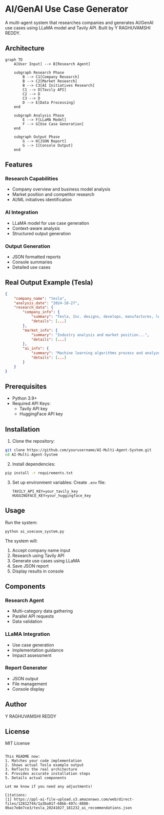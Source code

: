 # AI/GenAI Use Case Generator

A multi-agent system that researches companies and generates AI/GenAI use cases using LLaMA model and Tavily API. Built by Y RAGHUVAMSHI REDDY.

## Architecture
```mermaid
graph TD
    A[User Input] --> B[Research Agent]
    
    subgraph Research Phase
        B --> C1[Company Research]
        B --> C2[Market Research]
        B --> C3[AI Initiatives Research]
        C1 --> D[Tavily API]
        C2 --> D
        C3 --> D
        D --> E[Data Processing]
    end
    
    subgraph Analysis Phase
        E --> F[LLaMA Model]
        F --> G[Use Case Generation]
    end
    
    subgraph Output Phase
        G --> H[JSON Report]
        G --> I[Console Output]
    end
```

## Features

### Research Capabilities
- Company overview and business model analysis
- Market position and competitor research
- AI/ML initiatives identification

### AI Integration
- LLaMA model for use case generation
- Context-aware analysis
- Structured output generation

### Output Generation
- JSON formatted reports
- Console summaries
- Detailed use cases

## Real Output Example (Tesla)
```json
{
    "company_name": "tesla",
    "analysis_date": "2024-10-27",
    "research_data": {
        "company_info": {
            "summary": "Tesla, Inc. designs, develops, manufactures, leases, and sells electric vehicles, and energy generation and storage systems...",
            "details": [...]
        },
        "market_info": {
            "summary": "Industry analysis and market position...",
            "details": [...]
        },
        "ai_info": {
            "summary": "Machine learning algorithms process and analyze data, enabling Tesla's AI systems to learn, adapt, and evolve...",
            "details": [...]
        }
    }
}
```

## Prerequisites

- Python 3.9+
- Required API Keys:
  - Tavily API key
  - HuggingFace API key

## Installation

1. Clone the repository:
```bash
git clone https://github.com/yourusername/AI-Multi-Agent-System.git
cd AI-Multi-Agent-System
```

2. Install dependencies:
```bash
pip install -r requirements.txt
```

3. Set up environment variables:
   Create `.env` file:
   ```
   TAVILY_API_KEY=your_tavily_key
   HUGGINGFACE_KEY=your_huggingface_key
   ```

## Usage

Run the system:
```bash
python ai_usecase_system.py
```

The system will:
1. Accept company name input
2. Research using Tavily API
3. Generate use cases using LLaMA
4. Save JSON report
5. Display results in console

## Components

### Research Agent
- Multi-category data gathering
- Parallel API requests
- Data validation

### LLaMA Integration
- Use case generation
- Implementation guidance
- Impact assessment

### Report Generator
- JSON output
- File management
- Console display

## Author

Y RAGHUVAMSHI REDDY

## License

MIT License
```

This README now:
1. Matches your code implementation
2. Shows actual Tesla example output
3. Reflects the real architecture
4. Provides accurate installation steps
5. Details actual components

Let me know if you need any adjustments!

Citations:
[1] https://ppl-ai-file-upload.s3.amazonaws.com/web/direct-files/12812744/1a3ba81f-68bb-497c-8808-0bac7e8e7ce3/tesla_20241027_181232_ai_recommendations.json
